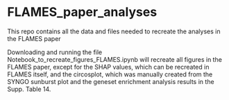 # FLAMES_paper_analyses
This repo contains all the data and files needed to recreate the analyses in the FLAMES paper

Downloading and running the file Notebook_to_recreate_figures_FLAMES.ipynb will recreate all figures in the FLAMES paper, except for the SHAP values, which can be recreated in FLAMES itself, and the circosplot, which was manually created from the SYNGO sunburst plot and the geneset enrichment analysis results in the Supp. Table 14.
